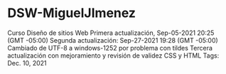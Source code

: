 # DSW-MiguelJImenez
Curso Diseño de sitios Web
Primera actualización, Sep-05-2021 20:25 (GMT -05:00)
Segunda actualización: Sep-27-2021 19:28 (GMT -05:00) Cambiado de UTF-8 a windows-1252 por problema con tildes
Tercera actualización con mejoramiento y revisión de validez CSS y HTML Tags: Dec. 10, 2021
